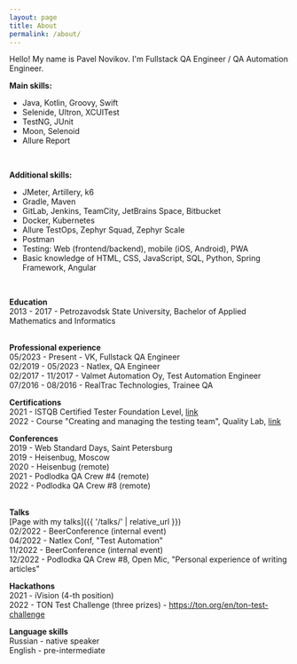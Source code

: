 ```yaml
---
layout: page
title: About
permalink: /about/
---
```


Hello! My name is Pavel Novikov. I'm Fullstack QA Engineer / QA Automation Engineer. <br>

**Main skills:** <br>
- Java, Kotlin, Groovy, Swift
- Selenide, Ultron, XCUITest
- TestNG, JUnit
- Moon, Selenoid
- Allure Report
<br>

**Additional skills:** <br>
- JMeter, Artillery, k6
- Gradle, Maven
- GitLab, Jenkins, TeamCity, JetBrains Space, Bitbucket
- Docker, Kubernetes
- Allure TestOps, Zephyr Squad, Zephyr Scale
- Postman
- Testing: Web (frontend/backend), mobile (iOS, Android), PWA
- Basic knowledge of HTML, CSS, JavaScript, SQL, Python, Spring Framework, Angular
<br>

**Education** <br>
2013 - 2017 - Petrozavodsk State University, Bachelor of Applied Mathematics and Informatics <br>
<br>

**Professional experience** <br>
05/2023 - Present - VK, Fullstack QA Engineer <br>
02/2019 - 05/2023 - Natlex, QA Engineer <br>
02/2017 - 11/2017 - Valmet Automation Oy, Test Automation Engineer <br>
07/2016 - 08/2016 - RealTrac Technologies, Trainee QA
<br>

**Certifications** <br>
2021 - ISTQB Certified Tester Foundation Level, [link](http://scr.istqb.org/?name=&number=80243&orderBy=relevancy&orderDirection=&dateStart=&dateEnd=&expiryStart=&expiryEnd=&certificationBody=&examProvider=&certificationLevel=&country=)<br>
2022 - Course "Creating and managing the testing team", Quality Lab, [link](https://qaschool.ru/school-center/certificate.php?id=23485&lang=en)
<br>

**Conferences** <br>
2019 - Web Standard Days, Saint Petersburg <br>
2019 - Heisenbug, Moscow <br>
2020 - Heisenbug (remote) <br>
2021 - Podlodka QA Crew #4 (remote) <br>
2022 - Podlodka QA Crew #8 (remote) <br>
<br>

**Talks** <br>
[Page with my talks]({{ '/talks/' | relative_url }}) <br>
02/2022 - BeerConference (internal event) <br>
04/2022 - Natlex Conf, "Test Automation" <br>
11/2022 - BeerConference (internal event) <br>
12/2022 - Podlodka QA Crew #8, Open Mic, "Personal experience of writing articles"
<br>

**Hackathons** <br>
2021 - iVision (4-th position) <br>
2022 - TON Test Challenge (three prizes) - <https://ton.org/en/ton-test-challenge>
<br>

**Language skills** <br>
Russian - native speaker <br>
English - pre-intermediate <br>
